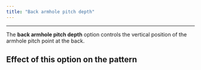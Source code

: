 ```yaml
---
title: "Back armhole pitch depth"
---
```


---

The **back armhole pitch depth** option controls the vertical position of the armhole pitch point at the back.

## Effect of this option on the pattern
